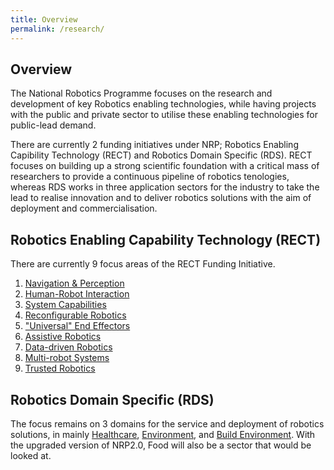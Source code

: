 ```yaml
---
title: Overview
permalink: /research/
---
```

## Overview  
The National Robotics Programme focuses on the research and development of key Robotics enabling technologies, while having projects with the public and private sector to utilise these enabling technologies for public-lead demand.  

There are currently 2 funding initiatives under NRP; Robotics Enabling Capibility Technology (RECT) and Robotics Domain Specific (RDS). RECT focuses on building up a strong scientific foundation with a critical mass of researchers to provide a continuous pipeline of robotics tenologies, whereas RDS works in three application sectors for the industry to take the lead to realise innovation and to deliver robotics solutions with the aim of deployment and commercialisation.
  
## Robotics Enabling Capability Technology (RECT)  
There are currently 9 focus areas of the RECT Funding Initiative.

1. [Navigation & Perception](/research/nav-per/)  
2. [Human-Robot Interaction](/research/hri/)
3. [System Capabilities](/research/syscap/)
4. [Reconfigurable Robotics](/research/rec/)
5. ["Universal" End Effectors](/research/uni-end/)
6. [Assistive Robotics](/research/assistive/)
7. [Data-driven Robotics](/research/ddr/)
8. [Multi-robot Systems](/research/mrs/)
9. [Trusted Robotics](/research/trusted/)

## Robotics Domain Specific (RDS)
The focus remains on 3 domains for the service and deployment of robotics solutions, in mainly [Healthcare](/research/healthcare/), [Environment](/research/environment/), and [Build Environment](/research/built-environment/). With the upgraded version of NRP2.0, Food will also be a sector that would be looked at.
